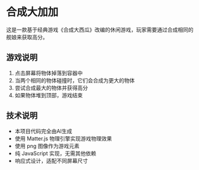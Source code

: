# 合成大加加

这是一款基于经典游戏《合成大西瓜》改编的休闲游戏，玩家需要通过合成相同的舰娘来获取高分。

## 游戏说明

1. 点击屏幕将物体掉落到容器中
2. 当两个相同的物体碰撞时，它们会合成为更大的物体
3. 尝试合成最大的物体并获得高分
4. 如果物体堆到顶部，游戏结束

## 技术说明

- 本项目代码完全由AI生成
- 使用 Matter.js 物理引擎实现游戏物理效果
- 使用 png 图像作为游戏元素
- 纯 JavaScript 实现，无需其他依赖
- 响应式设计，适配不同屏幕尺寸
